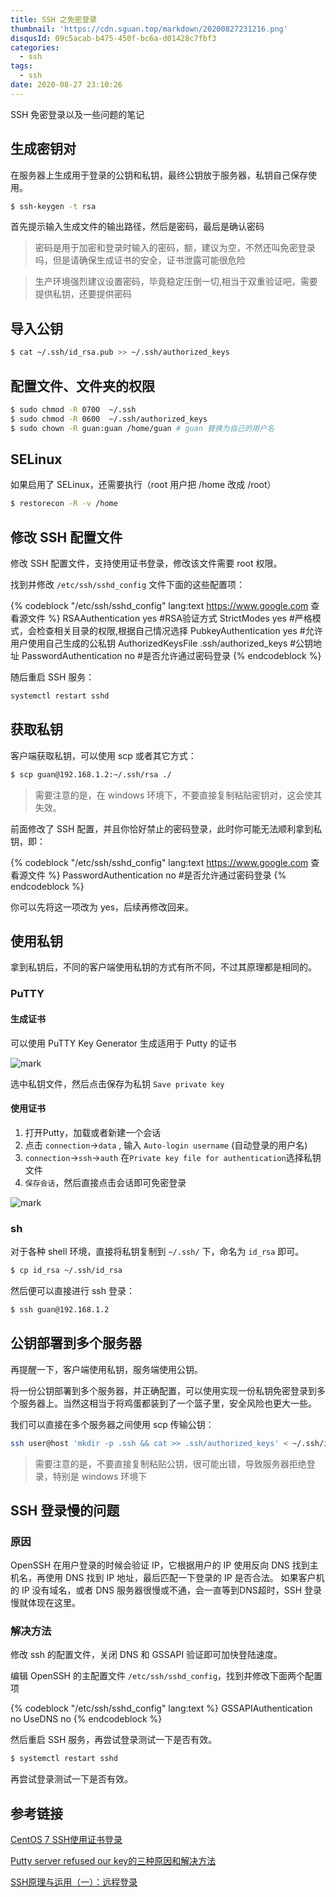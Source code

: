 ```yaml
---
title: SSH 之免密登录
thumbnail: 'https://cdn.sguan.top/markdown/20200827231216.png'
disqusId: 09c5acab-b475-450f-bc6a-d01428c7fbf3
categories:
  - ssh
tags:
  - ssh
date: 2020-08-27 23:10:26
---
```


SSH 免密登录以及一些问题的笔记

<!-- more -->

## 生成密钥对

在服务器上生成用于登录的公钥和私钥，最终公钥放于服务器，私钥自己保存使用。

```bash
$ ssh-keygen -t rsa
```

首先提示输入生成文件的输出路径，然后是密码，最后是确认密码

> 密码是用于加密和登录时输入的密码，额，建议为空，不然还叫免密登录吗，但是请确保生成证书的安全，证书泄露可能很危险

> 生产环境强烈建议设置密码，毕竟稳定压倒一切,相当于双重验证吧，需要提供私钥，还要提供密码

## 导入公钥

```bash
$ cat ~/.ssh/id_rsa.pub >> ~/.ssh/authorized_keys
```

## 配置文件、文件夹的权限

```bash
$ sudo chmod -R 0700  ~/.ssh
$ sudo chmod -R 0600  ~/.ssh/authorized_keys
$ sudo chown -R guan:guan /home/guan # guan 替换为自己的用户名
```

## SELinux

如果启用了 SELinux，还需要执行（root 用户把 /home 改成 /root）

```bash
$ restorecon -R -v /home
```

## 修改 SSH 配置文件

修改 SSH 配置文件，支持使用证书登录，修改该文件需要 root 权限。

找到并修改 `/etc/ssh/sshd_config` 文件下面的这些配置项：

{% codeblock "/etc/ssh/sshd_config" lang:text https://www.google.com 查看源文件 %}
RSAAuthentication yes  #RSA验证方式
StrictModes yes   #严格模式，会检查相关目录的权限,根据自己情况选择
PubkeyAuthentication yes  #允许用户使用自己生成的公私钥
AuthorizedKeysFile .ssh/authorized_keys  #公钥地址
PasswordAuthentication no #是否允许通过密码登录
{% endcodeblock %}

随后重启 SSH 服务：

```bash
systemctl restart sshd
```

## 获取私钥

客户端获取私钥，可以使用 scp 或者其它方式：

```bash
$ scp guan@192.168.1.2:~/.ssh/rsa ./
```

> 需要注意的是，在 windows 环境下，不要直接复制粘贴密钥对，这会使其失效。

前面修改了 SSH 配置，并且你恰好禁止的密码登录，此时你可能无法顺利拿到私钥，即：

{% codeblock "/etc/ssh/sshd_config" lang:text https://www.google.com 查看源文件 %}
PasswordAuthentication no #是否允许通过密码登录
{% endcodeblock %}

你可以先将这一项改为 yes，后续再修改回来。

## 使用私钥

拿到私钥后，不同的客户端使用私钥的方式有所不同，不过其原理都是相同的。

### PuTTY

#### 生成证书

可以使用 PuTTY Key Generator 生成适用于 Putty 的证书

![mark](https://cdn.sguan.top/markdown/20181121/k1dWVLBE7vkr.png?imageslim)

选中私钥文件，然后点击保存为私钥 `Save private key`

#### 使用证书

1. 打开Putty，加载或者新建一个会话
1. 点击 `connection`->`data` , 输入 `Auto-login username` (自动登录的用户名)
1. `connection`->`ssh`->`auth` 在`Private key file for authentication`选择私钥文件
1. `保存会话`，然后直接点击会话即可免密登录
 
![mark](https://cdn.sguan.top/markdown/20181121/dzLoRV3Uzaao.png?imageslim)

### sh

对于各种 shell 环境，直接将私钥复制到 `~/.ssh/` 下，命名为 `id_rsa` 即可。
 
```bash
$ cp id_rsa ~/.ssh/id_rsa
```

然后便可以直接进行 ssh 登录：

```bash
$ ssh guan@192.168.1.2
```

## 公钥部署到多个服务器

再提醒一下，客户端使用私钥，服务端使用公钥。

将一份公钥部署到多个服务器，并正确配置，可以使用实现一份私钥免密登录到多个服务器上。当然这相当于将鸡蛋都装到了一个篮子里，安全风险也更大一些。

我们可以直接在多个服务器之间使用 scp 传输公钥：

```bash
ssh user@host 'mkdir -p .ssh && cat >> .ssh/authorized_keys' < ~/.ssh/id_rsa.pub
```

> 需要注意的是，不要直接复制粘贴公钥，很可能出错，导致服务器拒绝登录，特别是 windows 环境下

## SSH 登录慢的问题

### 原因

OpenSSH 在用户登录的时候会验证 IP，它根据用户的 IP 使用反向 DNS 找到主机名，再使用 DNS 找到 IP 地址，最后匹配一下登录的 IP 是否合法。
如果客户机的 IP 没有域名，或者 DNS 服务器很慢或不通，会一直等到DNS超时，SSH 登录慢就体现在这里。

### 解决方法

修改 ssh 的配置文件，关闭 DNS 和 GSSAPI 验证即可加快登陆速度。

编辑 OpenSSH 的主配置文件 `/etc/ssh/sshd_config`，找到并修改下面两个配置项

{% codeblock "/etc/ssh/sshd_config" lang:text %}
GSSAPIAuthentication no
UseDNS no
{% endcodeblock %}

然后重启 SSH 服务，再尝试登录测试一下是否有效。

```bash
$ systemctl restart sshd
```

再尝试登录测试一下是否有效。

## 参考链接

[CentOS 7 SSH使用证书登录](https://my.oschina.net/liting/blog/600098)

[Putty server refused our key的三种原因和解决方法](https://blog.51cto.com/callmepeanut/1336864)

[SSH原理与运用（一）：远程登录](http://www.ruanyifeng.com/blog/2011/12/ssh_remote_login.html)
